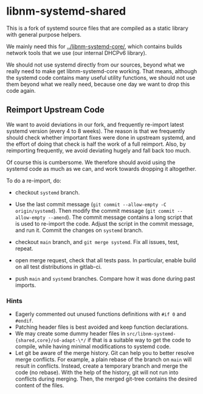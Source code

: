 libnm-systemd-shared
====================

This is a fork of systemd source files that are compiled as a static library
with general purpose helpers.

We mainly need this for [../libnm-systemd-core/](../libnm-systemd-core/), which
contains builds network tools that we use (our internal DHCPv6 library).

We should not use systemd directly from our sources, beyond what we really need
to make get libnm-systemd-core working. That means, although the systemd code
contains many useful utility functions, we should not use them beyond what we
really need, because one day we want to drop this code again.


Reimport Upstream Code
----------------------

We want to avoid deviations in our fork, and frequently re-import latest
systemd version (every 4 to 8 weeks). The reason is that we frequently should
check whether important fixes were done in upstream systemd, and the effort of
doing that check is half the work of a full reimport.  Also, by reimporting
frequently, we avoid deviating hugely and fall back too much.

Of course this is cumbersome. We therefore should avoid using the systemd code
as much as we can, and work towards dropping it altogether.

To do a re-import, do:

- checkout `systemd` branch.

- Use the last commit message (`git commit --allow-empty -C origin/systemd`).
  Then modify the commit message (`git commit --allow-empty --amend`). The
  commit message contains a long script that is used to re-import the code.
  Adjust the script in the commit message, and run it. Commit the changes on
  `systemd` branch.

- checkout `main` branch, and `git merge systemd`. Fix all issues, test,
  repeat.

- open merge request, check that all tests pass. In particular, enable build on
  all test distributions in gitlab-ci.

- push `main` and `systemd` branches. Compare how it was done during past imports.

### Hints

- Eagerly commented out unused functions definitions with `#if 0` and `#endif`.
- Patching header files is best avoided and keep function declarations.
- We may create some dummy header files in `src/libnm-systemd-{shared,core}/sd-adapt-\*/`
  if that is a suitable way to get the code to compile, while having minimal modifications
  to systemd code.
- Let git be aware of the merge history. Git can help you to better resolve merge conflicts.
  For example, a plain rebase of the branch on `main` will result in conflicts. Instead,
  create a temporary branch and merge the code (no rebase). With the help of the history,
  git will not run into conflicts during merging. Then, the merged git-tree contains the
  desired content of the files.
